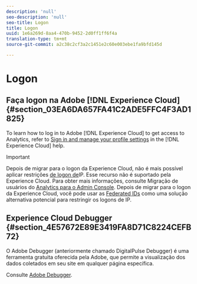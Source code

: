 ```yaml
---
description: 'null'
seo-description: 'null'
seo-title: Logon
title: Logon
uuid: 1e6a269d-8aa4-470b-9452-2d0ff1ff6f4a
translation-type: tm+mt
source-git-commit: a2c38c2cf3a2c1451e2c60e003ebe1fa9bfd145d

---
```



# Logon

## Faça logon na Adobe [!DNL Experience Cloud] {#section_03EA6DA657FA41C2ADE5FFC4F3AD1825}

To learn how to log in to Adobe [!DNL Experience Cloud] to get access to Analytics, refer to [Sign in and manage your profile settings](https://marketing.adobe.com/resources/help/en_US/mcloud/getting-started-experience-cloud.html) in the [!DNL Experience Cloud] help.

>[!IMPORTANT]
>
>Depois de migrar para o logon da Experience Cloud, não é mais possível aplicar restrições [de logon de](/help/admin/company/security-manager.md)IP. Esse recurso não é suportado pela Experience Cloud. Para obter mais informações, consulte Migração de usuários do [Analytics para o Admin Console](https://marketing.adobe.com/resources/help/en_US/experience-cloud/admin-console/analytics-migration/). Depois de migrar para o logon da Experience Cloud, você pode usar as [Federated IDs](https://spark.adobe.com/page/JeSB8EPEQIvjD/) como uma solução alternativa potencial para restringir os logons de IP.

## Experience Cloud Debugger {#section_4E57672E89E3419FA8D71C8224CEFB72}

O Adobe Debugger (anteriormente chamado DigitalPulse Debugger) é uma ferramenta gratuita oferecida pela Adobe, que permite a visualização dos dados coletados em seu site em qualquer página específica.

Consulte [Adobe Debugger](https://chrome.google.com/webstore/detail/adobe-experience-cloud-de/ocdmogmohccmeicdhlhhgepeaijenapj).
